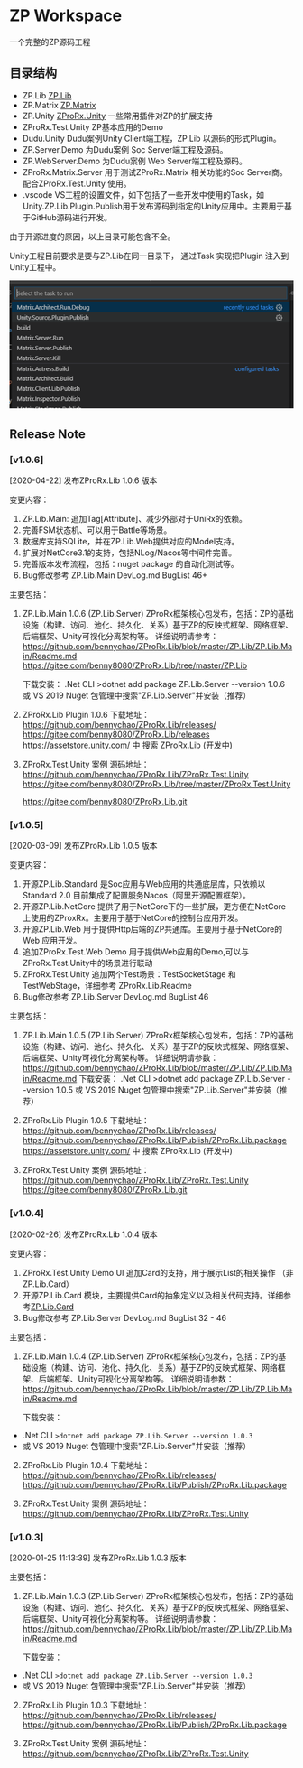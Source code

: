 # ZP Workspace 

一个完整的ZP源码工程

## 目录结构

- ZP.Lib [ZP.Lib](./ZP.Lib/ReadMe.md)
- ZP.Matrix [ZP.Matrix](./ZP.Matrix/Readme.md)
- ZP.Unity [ZProRx.Unity](./ZP.Unity/Readme.md) 一些常用插件对ZP的扩展支持
- ZProRx.Test.Unity ZP基本应用的Demo
- Dudu.Unity Dudu案例Unity Client端工程，ZP.Lib 以源码的形式Plugin。
- ZP.Server.Demo 为Dudu案例 Soc Server端工程及源码。
- ZP.WebServer.Demo 为Dudu案例 Web Server端工程及源码。
- ZProRx.Matrix.Server 用于测试ZProRx.Matrix 相关功能的Soc Server商。配合ZProRx.Test.Unity 使用。
- .vscode VS工程的设置文件，如下包括了一些开发中使用的Task，如Unity.ZP.Lib.Plugin.Publish用于发布源码到指定的Unity应用中。主要用于基于GitHub源码进行开发。

由于开源进度的原因，以上目录可能包含不全。

Unity工程目前要求是要与ZP.Lib在同一目录下，
通过Task 实现把Plugin 注入到Unity工程中。

![](./Docs/img/Readme_2019-10-29-15-27-05.png)



## Release Note

### [v1.0.6]
[2020-04-22] 发布ZProRx.Lib 1.0.6 版本

变更内容：
1. ZP.Lib.Main: 追加Tag[Attribute]、减少外部对于UniRx的依赖。
2. 完善FSM状态机、可以用于Battle等场景。
3. 数据库支持SQLite，并在ZP.Lib.Web提供对应的Model支持。
4. 扩展对NetCore3.1的支持，包括NLog/Nacos等中间件完善。
5. 完善版本发布流程，包括：nuget package 的自动化测试等。
6. Bug修改参考 ZP.Lib.Main DevLog.md BugList 46+
   
主要包括：
1. ZP.Lib.Main 1.0.6 (ZP.Lib.Server) 
   ZProRx框架核心包发布，包括：ZP的基础设施（构建、访问、池化、持久化、关系）基于ZP的反映式框架、网络框架、后端框架、Unity可视化分离架构等。 详细说明请参考： 
   https://github.com/bennychao/ZProRx.Lib/blob/master/ZP.Lib/ZP.Lib.Main/Readme.md
   https://gitee.com/benny8080/ZProRx.Lib/tree/master/ZP.Lib

   下载安装：
   .Net CLI >dotnet add package ZP.Lib.Server --version 1.0.6 
   或 VS 2019 Nuget 包管理中搜索"ZP.Lib.Server"并安装（推荐）

2. ZProRx.Lib Plugin 1.0.6 
   下载地址： 
   https://github.com/bennychao/ZProRx.Lib/releases/ 
   https://gitee.com/benny8080/ZProRx.Lib/releases   
   https://assetstore.unity.com/ 中 搜索 ZProRx.Lib (开发中)

3. ZProRx.Test.Unity 
   案例 
   源码地址：
   https://github.com/bennychao/ZProRx.Lib/ZProRx.Test.Unity
   https://gitee.com/benny8080/ZProRx.Lib/tree/master/ZProRx.Test.Unity
      
   https://gitee.com/benny8080/ZProRx.Lib.git  


### [v1.0.5]
[2020-03-09] 发布ZProRx.Lib 1.0.5 版本

变更内容：
1. 开源ZP.Lib.Standard 是Soc应用与Web应用的共通底层库，只依赖以Standard 2.0 目前集成了配置服务Nacos（阿里开源配置框架）。
2. 开源ZP.Lib.NetCore 提供了用于NetCore下的一些扩展，更方便在NetCore上使用的ZProxRx。主要用于基于NetCore的控制台应用开发。
3. 开源ZP.Lib.Web 用于提供Http后端的ZP共通库。主要用于基于NetCore的Web 应用开发。
4. 追加ZProRx.Test.Web Demo 用于提供Web应用的Demo,可以与ZProRx.Test.Unity中的场景进行联动
5. ZProRx.Test.Unity 追加两个Test场景：TestSocketStage 和 TestWebStage，详细参考 ZProRx.Lib.Readme 
6. Bug修改参考 ZP.Lib.Server DevLog.md BugList 46
   
主要包括：
1. ZP.Lib.Main 1.0.5 (ZP.Lib.Server) 
   ZProRx框架核心包发布，包括：ZP的基础设施（构建、访问、池化、持久化、关系）基于ZP的反映式框架、网络框架、后端框架、Unity可视化分离架构等。 详细说明请参数： https://github.com/bennychao/ZProRx.Lib/blob/master/ZP.Lib/ZP.Lib.Main/Readme.md
   下载安装：
   .Net CLI >dotnet add package ZP.Lib.Server --version 1.0.5 
   或 VS 2019 Nuget 包管理中搜索"ZP.Lib.Server"并安装（推荐）

2. ZProRx.Lib Plugin 1.0.5 
   下载地址： 
   https://github.com/bennychao/ZProRx.Lib/releases/ 
   https://github.com/bennychao/ZProRx.Lib/Publish/ZProRx.Lib.package 
   https://assetstore.unity.com/ 中 搜索 ZProRx.Lib (开发中)

3. ZProRx.Test.Unity 
   案例 
   源码地址：
   https://github.com/bennychao/ZProRx.Lib/ZProRx.Test.Unity
   https://gitee.com/benny8080/ZProRx.Lib.git  



### [v1.0.4]

[2020-02-26]
发布ZProRx.Lib 1.0.4 版本

变更内容：
1. ZProRx.Test.Unity Demo UI 追加Card的支持，用于展示List的相关操作 （非ZP.Lib.Card）
2. 开源ZP.Lib.Card 模块，主要提供Card的抽象定义以及相关代码支持。详细参考[ZP.Lib.Card](./ZP.Lib/ZP.Lib.Card/Readme.md)
3. Bug修改参考 ZP.Lib.Server DevLog.md BugList 32 - 46

主要包括：
1. ZP.Lib.Main 1.0.4 (ZP.Lib.Server)
   ZProRx框架核心包发布，包括：ZP的基础设施（构建、访问、池化、持久化、关系）基于ZP的反映式框架、网络框架、后端框架、Unity可视化分离架构等。
   详细说明请参数：
   https://github.com/bennychao/ZProRx.Lib/blob/master/ZP.Lib/ZP.Lib.Main/Readme.md

   下载安装：
  - .Net CLI
  `>dotnet add package ZP.Lib.Server --version 1.0.3`
  - 或 VS 2019 Nuget 包管理中搜索"ZP.Lib.Server"并安装（推荐）
  
2. ZProRx.Lib Plugin 1.0.4 
   下载地址：
   https://github.com/bennychao/ZProRx.Lib/releases/
   https://github.com/bennychao/ZProRx.Lib/Publish/ZProRx.Lib.package

3. ZProRx.Test.Unity 案例
    源码地址：https://github.com/bennychao/ZProRx.Lib/ZProRx.Test.Unity



### [v1.0.3]

[2020-01-25 11:13:39]
发布ZProRx.Lib 1.0.3 版本

主要包括：
1. ZP.Lib.Main 1.0.3 (ZP.Lib.Server)
   ZProRx框架核心包发布，包括：ZP的基础设施（构建、访问、池化、持久化、关系）基于ZP的反映式框架、网络框架、后端框架、Unity可视化分离架构等。
   详细说明请参数：
   https://github.com/bennychao/ZProRx.Lib/blob/master/ZP.Lib/ZP.Lib.Main/Readme.md

   下载安装：
  - .Net CLI
  `>dotnet add package ZP.Lib.Server --version 1.0.3`
  - 或 VS 2019 Nuget 包管理中搜索"ZP.Lib.Server"并安装（推荐）
  
2. ZProRx.Lib Plugin 1.0.3 
   下载地址：
   https://github.com/bennychao/ZProRx.Lib/releases/
   https://github.com/bennychao/ZProRx.Lib/Publish/ZProRx.Lib.package

3. ZProRx.Test.Unity 案例
    源码地址：https://github.com/bennychao/ZProRx.Lib/ZProRx.Test.Unity


